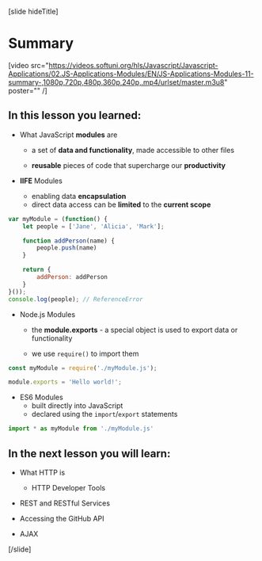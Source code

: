 [slide hideTitle]
# Summary

[video src="https://videos.softuni.org/hls/Javascript/Javascript-Applications/02.JS-Applications-Modules/EN/JS-Applications-Modules-11-summary-,1080p,720p,480p,360p,240p,.mp4/urlset/master.m3u8" poster="" /]

## In this lesson you learned:

- What JavaScript **modules** are

	* a set of **data and functionality**, made accessible to other files

    * **reusable** pieces of code that supercharge our **productivity**


- **IIFE** Modules
    * enabling data **encapsulation**
    * direct data access can be **limited** to the **current scope**

```js 
var myModule = (function() {
    let people = ['Jane', 'Alicia', 'Mark'];

    function addPerson(name) {
        people.push(name)
    }

    return {    
        addPerson: addPerson
    }
}());
console.log(people); // ReferenceError
```

- Node\.js Modules
  
	* the **module.exports** - a special object is used to export data or functionality
  
    * we use `require()` to import them

```js
const myModule = require('./myModule.js');

module.exports = 'Hello world!';
```

- ES6 Modules
	* built directly into JavaScript
	* declared using the `import`/`export` statements

```js
import * as myModule from './myModule.js'
```

## In the next lesson you will learn:

- What HTTP is
  * HTTP Developer Tools

- REST and RESTful Services

- Accessing the GitHub API​

- AJAX

[/slide]
